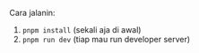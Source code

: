 Cara jalanin: 
1. `pnpm install` (sekali aja di awal)
2. `pnpm run dev` (tiap mau run developer server)